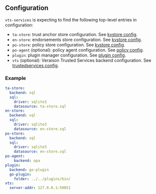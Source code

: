 ## Configuration

`vts-services` is expecting to find the following top-level entries in
configuration:

- `ta-store`: trust anchor store configuration. See [kvstore config](/kvstore/README.md#Configuration).
- `en-store`: endorsements store configuration. See [kvstore config](/kvstore/README.md#Configuration).
- `po-store`: policy store configuration. See [kvstore config](/kvstore/README.md#Configuration).
- `po-agent` (optional): policy agent configuration. See [policy config](/policy/README.md#Configuration).
- `plugin`: plugin manager configuration. See [plugin config](/vts/pluginmanager/README.md#Configuration).
- `vts` (optional): Veraison Trusted Services backend configuration. See [trustedservices config](/vts/trustedservices/README.md#Configuration).

### Example

```yaml
ta-store:
  backend: sql
  sql:
    driver: sqlite3
    datasource: ta-store.sql
en-store:
  backend: sql
  sql:
    driver: sqlite3
    datasource: en-store.sql
po-store:
  backend: sql
  sql:
    driver: sqlite3
    datasource: en-store.sql
po-agent:
    backend: opa
plugin:
  backend: go-plugin
  go-plugin:
    folder: ../../plugins/bin/
vts:
  server-addr: 127.0.0.1:50051
```
